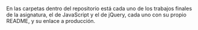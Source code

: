 En las carpetas dentro del repositorio está cada uno de los trabajos finales de la asignatura, el de JavaScript y el de jQuery, cada uno con su propio README, y su enlace a producción.
